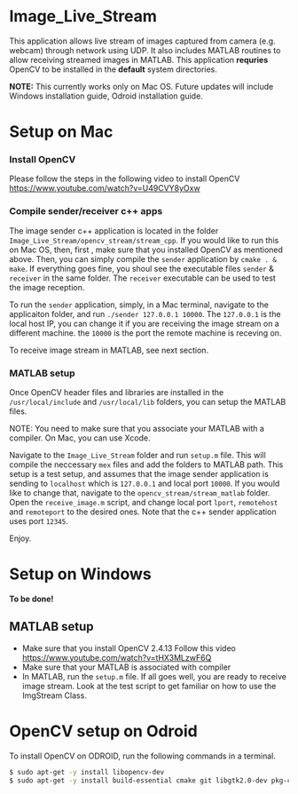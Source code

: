 # Image_Live_Stream
This application allows live stream of images captured from camera (e.g. webcam) through network using UDP. It also includes MATLAB routines to allow receiving streamed images in MATLAB. This application **requries** OpenCV to be installed in the **default** system directories.

**NOTE:** This currently  works only on Mac OS. Future updates will include Windows installation guide, Odroid installation guide.
# Setup on Mac
### Install OpenCV
Please follow the steps in the following video to install OpenCV
https://www.youtube.com/watch?v=U49CVY8yOxw

### Compile sender/receiver c++ apps
The image sender c++ application is  located in the folder `Image_Live_Stream/opencv_stream/stream_cpp`. If you would like to run this on Mac OS, then, first , make sure that you installed OpenCV as mentioned above. Then, you can simply compile the `sender` application by `cmake . & make`. If everything goes fine, you shoul see the executable files `sender` & `receiver` in the same folder. The `receiver` executable can be used to test the image reception.

To run the `sender` application, simply, in a Mac terminal, navigate to the applicaiton folder, and run `./sender 127.0.0.1 10000`. The `127.0.0.1` is the local host IP, you can change it if you are receiving the image stream on a different machine. the `10000` is the port the remote machine is receving on.

To receive image stream in MATLAB, see next section.

### MATLAB setup
Once OpenCV header files and libraries are installed in the `/usr/local/include` and `/usr/local/lib` folders, you can setup the MATLAB files.

NOTE: You need to make sure that you associate your MATLAB with a compiler. On Mac, you can use Xcode.

Navigate to the `Image_Live_Stream` folder and run `setup.m` file. This will compile the neccessary `mex` files and add the folders to MATLAB path. This setup is a test setup, and assumes that the image sender application is sending to `localhost` which is `127.0.0.1` and local port `10000`. If you would like to change that, navigate to the `opencv_stream/stream_matlab` folder. Open the `receive_image.m` script, and change local port `lport`, `remotehost` and `remoteport` to the desired ones. Note that the c++ sender application uses port `12345`.

Enjoy.

# Setup on Windows
**To be done!**

## MATLAB setup
* Make sure that you install OpenCV 2.4.13
  Follow this video https://www.youtube.com/watch?v=tHX3MLzwF6Q
* Make sure that your MATLAB is associated with compiler
* In MATLAB, run the `setup.m` file.
If all goes well, you are ready to receive image stream. Look at the test script to get familiar on how to use the ImgStream Class.

# OpenCV setup on Odroid
To install OpenCV on ODROID, run the following commands in a terminal.
```sh
$ sudo apt-get -y install libopencv-dev
$ sudo apt-get -y install build-essential cmake git libgtk2.0-dev pkg-config libavcodec-dev libavformat-dev libswscale-dev python-dev python-numpy libtbb2 libtbb-dev libjpeg-dev libpng-dev libtiff-dev libjasper-dev libdc1394-22-dev
```

